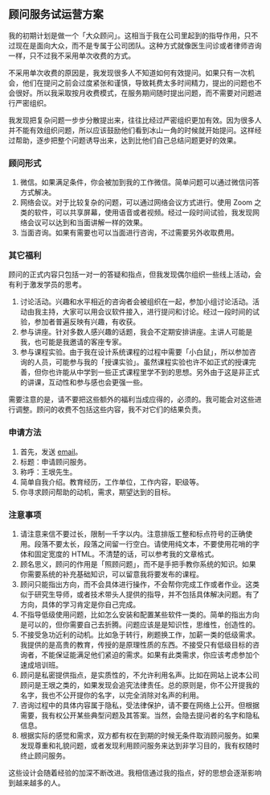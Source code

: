 <div class="inner">
<h2>顾问服务试运营方案</h2>
<p>我的初期计划是做一个「大众顾问」。这相当于我在公司里起到的指导作用，只不过现在是面向大众，而不是专属于公司团队。这种方式就像医生问诊或者律师咨询一样，只不过我不采用单次收费的方式。</p>
<p>不采用单次收费的原因是，我发现很多人不知道如何有效提问。如果只有一次机会，他们在提问之前会过度紧张和谨慎，导致耗费太多时间精力，提出的问题也不会很好。所以我采取按月收费模式，在服务期间随时提出问题，而不需要对问题进行严密组织。</p>
<p>我发现把复杂问题一步步分散提出来，往往比经过严密组织更加有效。因为很多人并不能有效组织问题，所以应该鼓励他们看到冰山一角的时候就开始提问。这样经过帮助，逐步把整个问题诱导出来，达到比他们自己总结问题更好的效果。</p>
<h3 id="顾问形式">顾问形式</h3>
<ol>
<li>微信。如果满足条件，你会被加到我的工作微信。简单问题可以通过微信问答方式解决。</li>
<li>网络会议。对于比较复杂的问题，可以通过网络会议方式进行。使用 Zoom 之类的软件，可以共享屏幕，使用语音或者视频。经过一段时间试验，我发现网络会议可以达到和当面讲解一样的效果。</li>
<li>当面咨询。如果有需要也可以当面进行咨询，不过需要另外收取费用。</li>
</ol>
<h3 id="其它福利">其它福利</h3>
<p>顾问的正式内容只包括一对一的答疑和指点，但我发现偶尔组织一些线上活动，会有利于激发学员的思考。</p>
<ol>
<li>讨论活动。兴趣和水平相近的咨询者会被组织在一起，参加小组讨论活动。活动由我主持，大家可以用会议软件接入，进行提问和讨论。经过一段时间的试验，参加者普遍反映有兴趣，有收获。</li>
<li>参与讲座。针对多数人感兴趣的话题，我会不定期安排讲座。主讲人可能是我，也可能是我邀请的客座专家。</li>
<li>参与课程实验。由于我在设计系统课程的过程中需要「小白鼠」，所以参加咨询的人员，可能参与我的「授课实验」。虽然课程实验也许不如正式的授课完善，但你也许能从中学到一些正式课程里学不到的思想。另外由于这是非正式的讲课，互动性和参与感也会更强一些。</li>
</ol>
<p>需要注意的是，请不要把这些额外的福利当成应得的，必须的。我可能会对这些进行调整。顾问的收费不包括这些内容，我不对它们的结果负责。</p>
<h3 id="申请方法">申请方法</h3>
<ol>
<li>首先，发送 <a href="mailto://[yinwang.advising@gmail.com](mailto:yinwang.advising@gmail.com)?subject=申请顾问服务&amp;body=王垠先生：%0A1. 简单自我介绍。学习工作单位，职级，工作内容等。%0A2. 你寻求顾问帮助的动机和需求，期望达到的目标。%0A3. 月收入（税后），可以接受的顾问费用开销。">email</a>。</li>
<li>标题：申请顾问服务。</li>
<li>称呼：王垠先生。</li>
<li>简单自我介绍。教育经历，工作单位，工作内容，职级等。</li>
<li>你寻求顾问帮助的动机，需求，期望达到的目标。</li>
</ol>
<h3 id="注意事项">注意事项</h3>
<ol>
<li>请注意来信不要过长，限制一千字以内。注意排版工整和标点符号的正确使用。段落不要太长，段落之间留一行空白。请使用纯文本，不要使用花哨的字体和固定宽度的 HTML。不清楚的话，可以参考我的文章格式。</li>
<li>顾名思义，顾问的作用是「照顾问题」，而不是手把手教你系统的知识。如果你需要系统的补充基础知识，可以留意我将要发布的课程。</li>
<li>顾问只能指出方向，而不会具体进行操作，不会帮你完成工作或者作业。这类似于研究生导师，或者技术带头人提供的指导，并不包括具体解决问题。有了方向，具体的学习肯定是你自己完成。</li>
<li>不指导低级使用问题，比如怎么安装和配置某些软件一类的。简单的指出方向是可以的，但你需要自己去折腾。问题应该是是知识性，思维性，创造性的。</li>
<li>不接受急功近利的动机。比如急于转行，刷题换工作，加薪一类的低级需求。我提供的是高贵的教育，传授的是原理性质的东西。不接受只有低级目标的咨询者，不能保证能满足他们紧迫的需求。如果有此类需求，你应该考虑参加个速成培训班。</li>
<li>顾问是私密提供指点，是实质性的，不允许利用名声。比如在网站上说本公司顾问是王垠之类的，如果发现会追究法律责任。总的原则是，你不公开提我的名字，我也不公开提你的名字，以完全消除对名声的利用。</li>
<li>咨询过程中的具体内容属于隐私，受法律保护，请不要在网络上公开。但根据需要，我有权公开某些典型问题及其答案。当然，会隐去提问者的名字和隐私信息。</li>
<li>根据实际的感觉和需求，双方都有权在到期的时候无条件取消顾问服务。如果发现尊重和礼貌问题，或者发现利用顾问服务来达到非学习目的，我有权随时终止顾问服务。</li>
</ol>
<p>这些设计会随着经验的加深不断改进。我相信通过我的指点，好的思想会逐渐影响到越来越多的人。</p>
</div>
    